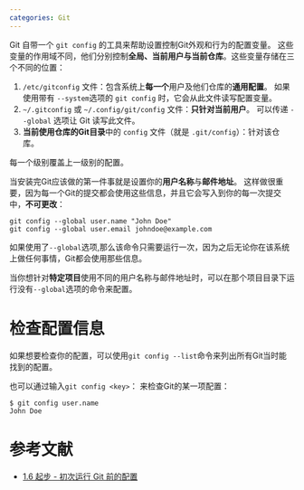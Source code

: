 ```yaml
---
categories: Git
---
```

Git 自带一个 `git config` 的工具来帮助设置控制Git外观和行为的配置变量。 这些变量的作用域不同，他们分别控制**全局、当前用户与当前仓库**。这些变量存储在三个不同的位置：

1. `/etc/gitconfig` 文件：包含系统上**每一个**用户及他们仓库的**通用配置**。 如果使用带有 `--system`选项的 `git config` 时，它会从此文件读写配置变量。
2. `~/.gitconfig` 或 `~/.config/git/config` 文件：**只针对当前用户**。 可以传递 `--global` 选项让 Git 读写此文件。
3. **当前使用仓库的Git目录**中的 `config` 文件（就是 `.git/config`）：针对该仓库。

每一个级别覆盖上一级别的配置。

当安装完Git应该做的第一件事就是设置你的**用户名称**与**邮件地址**。 这样做很重要，因为每一个Git的提交都会使用这些信息，并且它会写入到你的每一次提交中，**不可更改**：

```
git config --global user.name "John Doe"
git config --global user.email johndoe@example.com
```

如果使用了`--global`选项,那么该命令只需要运行一次，因为之后无论你在该系统上做任何事情，Git都会使用那些信息。

当你想针对**特定项目**使用不同的用户名称与邮件地址时，可以在那个项目目录下运行没有`--global`选项的命令来配置。

# 检查配置信息

如果想要检查你的配置，可以使用`git config --list`命令来列出所有Git当时能找到的配置。

也可以通过输入`git config <key>`： 来检查Git的某一项配置：

```
$ git config user.name
John Doe
```

# 参考文献

- [1.6 起步 - 初次运行 Git 前的配置](https://git-scm.com/book/zh/v2/%E8%B5%B7%E6%AD%A5-%E5%88%9D%E6%AC%A1%E8%BF%90%E8%A1%8C-Git-%E5%89%8D%E7%9A%84%E9%85%8D%E7%BD%AE)